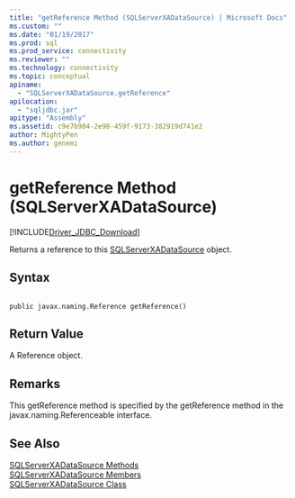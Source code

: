 ```yaml
---
title: "getReference Method (SQLServerXADataSource) | Microsoft Docs"
ms.custom: ""
ms.date: "01/19/2017"
ms.prod: sql
ms.prod_service: connectivity
ms.reviewer: ""
ms.technology: connectivity
ms.topic: conceptual
apiname: 
  - "SQLServerXADataSource.getReference"
apilocation: 
  - "sqljdbc.jar"
apitype: "Assembly"
ms.assetid: c9e7b904-2e98-459f-9173-382919d741e2
author: MightyPen
ms.author: genemi
---
```

# getReference Method (SQLServerXADataSource)
[!INCLUDE[Driver_JDBC_Download](../../../includes/driver_jdbc_download.md)]

  Returns a reference to this [SQLServerXADataSource](../../../connect/jdbc/reference/sqlserverxadatasource-class.md) object.  
  
## Syntax  
  
```  
  
public javax.naming.Reference getReference()  
```  
  
## Return Value  
 A Reference object.  
  
## Remarks  
 This getReference method is specified by the getReference method in the javax.naming.Referenceable interface.  
  
## See Also  
 [SQLServerXADataSource Methods](../../../connect/jdbc/reference/sqlserverxadatasource-methods.md)   
 [SQLServerXADataSource Members](../../../connect/jdbc/reference/sqlserverxadatasource-members.md)   
 [SQLServerXADataSource Class](../../../connect/jdbc/reference/sqlserverxadatasource-class.md)  
  
  
